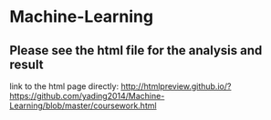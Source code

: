 Machine-Learning
================

## Please see the html file for the analysis and result

link to the html page directly: http://htmlpreview.github.io/?https://github.com/yading2014/Machine-Learning/blob/master/coursework.html
